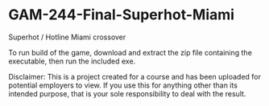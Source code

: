# GAM-244-Final-Superhot-Miami
Superhot / Hotline Miami crossover

To run build of the game, download and extract the zip file containing the executable, then run the included exe.



Disclaimer: This is a project created for a course and has been uploaded for potential employers to view. If you use this for anything other than its intended purpose, that is your sole responsibility to deal with the result.
